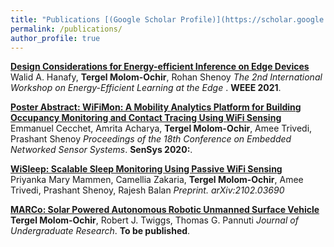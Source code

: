 ```yaml
---
title: "Publications [(Google Scholar Profile)](https://scholar.google.com/citations?user=Uqp2VtkAAAAJ&hl=en&oi=ao)"
permalink: /publications/
author_profile: true
---
```

<b>[Design Considerations for Energy-efficient Inference on Edge Devices](https://tmo324.github.io/publications/DCEIED)</b> <br> 
Walid A. Hanafy, <b>Tergel Molom-Ochir</b>, Rohan Shenoy
<i> The 2nd International Workshop on Energy-Efficient Learning at the Edge </i>. <b>WEEE 2021</b>.


<b>[Poster Abstract: WiFiMon: A Mobility Analytics Platform for Building Occupancy Monitoring and Contact Tracing Using WiFi Sensing](https://tmo324.github.io/publications/wifimon)</b> <br> 
Emmanuel Cecchet, Amrita Acharya, <b>Tergel Molom-Ochir</b>, Amee Trivedi, Prashant Shenoy
<i>Proceedings of the 18th Conference on Embedded Networked Sensor Systems</i>. <b>SenSys 2020:</b>.


<b>[WiSleep: Scalable Sleep Monitoring Using Passive WiFi Sensing](https://tmo324.github.io/publications/wisleep)</b> <br> 
Priyanka Mary Mammen, Camellia Zakaria, <b>Tergel Molom-Ochir</b>, Amee Trivedi, Prashant Shenoy, Rajesh Balan
<i>Preprint. 	arXiv:2102.03690</i>


<b>[MARCo: Solar Powered Autonomous Robotic Unmanned Surface Vehicle](https://tmo324.github.io/publications/marco)</b> <br> 
<b>Tergel Molom-Ochir</b>, Robert J. Twiggs, Thomas G. Pannuti
<i>Journal of Undergraduate Research</i>. <b>To be published</b>.
